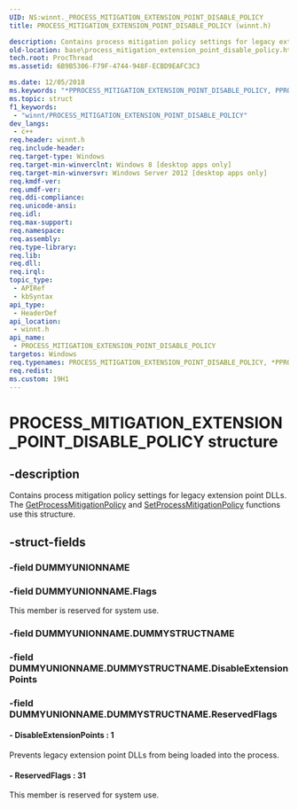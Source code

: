 ```yaml
---
UID: NS:winnt._PROCESS_MITIGATION_EXTENSION_POINT_DISABLE_POLICY
title: PROCESS_MITIGATION_EXTENSION_POINT_DISABLE_POLICY (winnt.h)

description: Contains process mitigation policy settings for legacy extension point DLLs.
old-location: base\process_mitigation_extension_point_disable_policy.htm
tech.root: ProcThread
ms.assetid: 6B9B5306-F79F-4744-948F-ECBD9EAFC3C3

ms.date: 12/05/2018
ms.keywords: "*PPROCESS_MITIGATION_EXTENSION_POINT_DISABLE_POLICY, PPROCESS_MITIGATION_EXTENSION_POINT_DISABLE_POLICY, PPROCESS_MITIGATION_EXTENSION_POINT_DISABLE_POLICY structure pointer, PROCESS_MITIGATION_EXTENSION_POINT_DISABLE_POLICY, PROCESS_MITIGATION_EXTENSION_POINT_DISABLE_POLICY structure, _PROCESS_MITIGATION_EXTENSION_POINT_DISABLE_POLICY, base.process_mitigation_extension_point_disable_policy, winnt/PPROCESS_MITIGATION_EXTENSION_POINT_DISABLE_POLICY, winnt/_PROCESS_MITIGATION_EXTENSION_POINT_DISABLE_POLICY"
ms.topic: struct
f1_keywords: 
 - "winnt/PROCESS_MITIGATION_EXTENSION_POINT_DISABLE_POLICY"
dev_langs:
 - c++
req.header: winnt.h
req.include-header: 
req.target-type: Windows
req.target-min-winverclnt: Windows 8 [desktop apps only]
req.target-min-winversvr: Windows Server 2012 [desktop apps only]
req.kmdf-ver: 
req.umdf-ver: 
req.ddi-compliance: 
req.unicode-ansi: 
req.idl: 
req.max-support: 
req.namespace: 
req.assembly: 
req.type-library: 
req.lib: 
req.dll: 
req.irql: 
topic_type:
 - APIRef
 - kbSyntax
api_type:
 - HeaderDef
api_location:
 - winnt.h
api_name:
 - PROCESS_MITIGATION_EXTENSION_POINT_DISABLE_POLICY
targetos: Windows
req.typenames: PROCESS_MITIGATION_EXTENSION_POINT_DISABLE_POLICY, *PPROCESS_MITIGATION_EXTENSION_POINT_DISABLE_POLICY
req.redist: 
ms.custom: 19H1
---
```


# PROCESS_MITIGATION_EXTENSION_POINT_DISABLE_POLICY structure


## -description


Contains process mitigation policy settings for legacy extension point DLLs. The <a href="https://docs.microsoft.com/windows/desktop/api/processthreadsapi/nf-processthreadsapi-getprocessmitigationpolicy">GetProcessMitigationPolicy</a> and <a href="https://docs.microsoft.com/windows/desktop/api/processthreadsapi/nf-processthreadsapi-setprocessmitigationpolicy">SetProcessMitigationPolicy</a> functions use this structure.


## -struct-fields




### -field DUMMYUNIONNAME

 


### -field DUMMYUNIONNAME.Flags

This member is reserved for system use.


### -field DUMMYUNIONNAME.DUMMYSTRUCTNAME

 


### -field DUMMYUNIONNAME.DUMMYSTRUCTNAME.DisableExtensionPoints

 


### -field DUMMYUNIONNAME.DUMMYSTRUCTNAME.ReservedFlags

 




#### - DisableExtensionPoints : 1

Prevents legacy extension point DLLs from being loaded into the process.


#### - ReservedFlags : 31

This member is reserved for system use.

